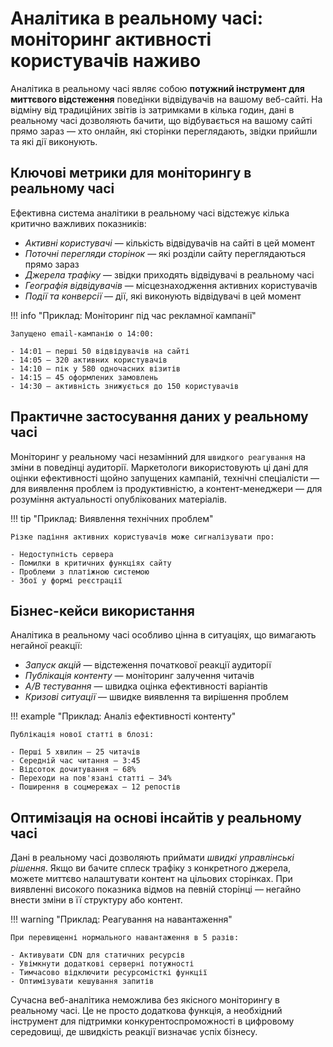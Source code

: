 # Аналітика в реальному часі: моніторинг активності користувачів наживо

Аналітика в реальному часі являє собою **потужний інструмент для миттєвого відстеження** поведінки відвідувачів на вашому веб-сайті. На відміну від традиційних звітів із затримками в кілька годин, дані в реальному часі дозволяють бачити, що відбувається на вашому сайті прямо зараз — хто онлайн, які сторінки переглядають, звідки прийшли та які дії виконують.

## Ключові метрики для моніторингу в реальному часі

Ефективна система аналітики в реальному часі відстежує кілька критично важливих показників:

- *Активні користувачі* — кількість відвідувачів на сайті в цей момент
- *Поточні перегляди сторінок* — які розділи сайту переглядаються прямо зараз
- *Джерела трафіку* — звідки приходять відвідувачі в реальному часі
- *Географія відвідувачів* — місцезнаходження активних користувачів
- *Події та конверсії* — дії, які виконують відвідувачі в цей момент

!!! info "Приклад: Моніторинг під час рекламної кампанії"

    Запущено email-кампанію о 14:00:

    - 14:01 — перші 50 відвідувачів на сайті
    - 14:05 — 320 активних користувачів
    - 14:10 — пік у 580 одночасних візитів
    - 14:15 — 45 оформлених замовлень
    - 14:30 — активність знижується до 150 користувачів

## Практичне застосування даних у реальному часі

Моніторинг у реальному часі незамінний для `швидкого реагування` на зміни в поведінці аудиторії. Маркетологи використовують ці дані для оцінки ефективності щойно запущених кампаній, технічні спеціалісти — для виявлення проблем із продуктивністю, а контент-менеджери — для розуміння актуальності опублікованих матеріалів.

!!! tip "Приклад: Виявлення технічних проблем"

    Різке падіння активних користувачів може сигналізувати про:

    - Недоступність сервера
    - Помилки в критичних функціях сайту
    - Проблеми з платіжною системою
    - Збої у формі реєстрації

## Бізнес-кейси використання

Аналітика в реальному часі особливо цінна в ситуаціях, що вимагають негайної реакції:

- *Запуск акцій* — відстеження початкової реакції аудиторії
- *Публікація контенту* — моніторинг залучення читачів
- *A/B тестування* — швидка оцінка ефективності варіантів
- *Кризові ситуації* — швидке виявлення та вирішення проблем

!!! example "Приклад: Аналіз ефективності контенту"

    Публікація нової статті в блозі:

    - Перші 5 хвилин — 25 читачів
    - Середній час читання — 3:45
    - Відсоток дочитування — 68%
    - Переходи на пов'язані статті — 34%
    - Поширення в соцмережах — 12 репостів

## Оптимізація на основі інсайтів у реальному часі

Дані в реальному часі дозволяють приймати *швидкі управлінські рішення*. Якщо ви бачите сплеск трафіку з конкретного джерела, можете миттєво налаштувати контент на цільових сторінках. При виявленні високого показника відмов на певній сторінці — негайно внести зміни в її структуру або контент.

!!! warning "Приклад: Реагування на навантаження"

    При перевищенні нормального навантаження в 5 разів:

    - Активувати CDN для статичних ресурсів
    - Увімкнути додаткові серверні потужності
    - Тимчасово відключити ресурсомісткі функції
    - Оптимізувати кешування запитів

Сучасна веб-аналітика неможлива без якісного моніторингу в реальному часі. Це не просто додаткова функція, а необхідний інструмент для підтримки конкурентоспроможності в цифровому середовищі, де швидкість реакції визначає успіх бізнесу.
